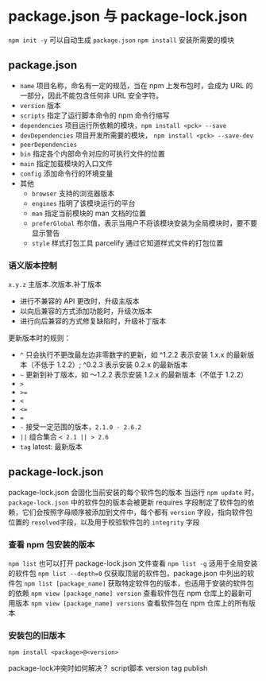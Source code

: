 <!--
 * @Author: RongWei
 * @Date: 2021-09-20 11:21:19
 * @LastEditors: RongWei
 * @LastEditTime: 2021-09-22 21:16:00
 * @Description: file content
-->
# package.json 与 package-lock.json

`npm init -y` 可以自动生成 `package.json`
`npm install` 安装所需要的模块

## package.json
- `name` 项目名称，命名有一定的规范，当在 npm 上发布包时，会成为 URL 的一部分，因此不能包含任何非 URL 安全字符。
- `version` 版本
- `scripts` 指定了运行脚本命令的 npm 命令行缩写
- `dependencies` 项目运行所依赖的模块，`npm install <pck> --save`
- `devDependencies` 项目开发所需要的模块， `npm install <pck> --save-dev`
- `peerDependencies` 
- `bin` 指定各个内部命令对应的可执行文件的位置 
- `main` 指定加载模块的入口文件
- `config` 添加命令行的环境变量
- 其他
   - `browser` 支持的浏览器版本
   - `engines` 指明了该模块运行的平台
   - `man` 指定当前模块的 man 文档的位置
   - `preferGlobal` 布尔值，表示当用户不将该模块安装为全局模块时，要不要显示警告
   - `style` 样式打包工具 parcelify 通过它知道样式文件的打包位置

### 语义版本控制
`x.y.z` 主版本.次版本.补丁版本
- 进行不兼容的 API 更改时，升级主版本
- 以向后兼容的方式添加功能时，升级次版本
- 进行向后兼容的方式修复缺陷时，升级补丁版本

更新版本时的规则：
- `^` 只会执行不更改最左边非零数字的更新，如 ^1.2.2 表示安装 1.x.x 的最新版本（不低于 1.2.2）; ^0.2.3 表示安装 0.2.x 的最新版本
- `~` 更新到补丁版本，如 ～1.2.2 表示安装 1.2.x 的最新版本（不低于 1.2.2）
- `>`
- `>=`
- `<`
- `<=`
- `=`
- `-` 接受一定范围的版本，`2.1.0 - 2.6.2`
- `||` 组合集合 `< 2.1 || > 2.6`
- `tag` latest: 最新版本

## package-lock.json
package-lock.json 会固化当前安装的每个软件包的版本
当运行 `npm update` 时，`package-lock.json` 中的软件包的版本会被更新
requires 字段制定了软件包的依赖，它们会按照字母顺序被添加到文件中，每个都有 `version` 字段，指向软件包位置的 `resolved`字段，以及用于校验软件包的 `integrity` 字段





### 查看 npm 包安装的版本
`npm list` 也可以打开 package-lock.json 文件查看
`npm list -g` 适用于全局安装的软件包
`npm list --depth=0` 仅获取顶层的软件包，package.json 中列出的软件包
`npm list [package_name]` 获取特定软件包的版本，也适用于安装的软件包的依赖
`npm view [package_name] version` 查看软件包在 npm 仓库上的最新可用版本
`npm view [package_name] versions` 查看软件包在 npm 仓库上的所有版本

### 安装包的旧版本
`npm install <package>@<version>`

package-lock冲突时如何解决？
script脚本
version tag publish

